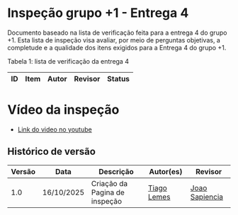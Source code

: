 # Inspeção grupo +1 - Entrega 4

Documento baseado na lista de verificação feita para a entrega 4 do grupo +1. Esta lista de inspeção visa avaliar, por meio de perguntas objetivas, a completude e a qualidade dos itens exigidos para a Entrega 4 do grupo +1. 

Tabela 1: lista de verificação da entrega 4

| ID | Item | Autor | Revisor | Status |
|---|-----|------|--------|-----------|

# Vídeo da inspeção

- [Link do video no youtube]()

## Histórico de versão

| Versão | Data | Descrição | Autor(es) | Revisor |
| ---- | ----- | ----- | ---- | ----- | 
| 1.0 | 16/10/2025 | Criação da Pagina de inspeção | [Tiago Lemes](https://github.com/TiagoTeixeira-2005) | [Joao Sapiencia](https://github.com/JoaoSapiencia)|